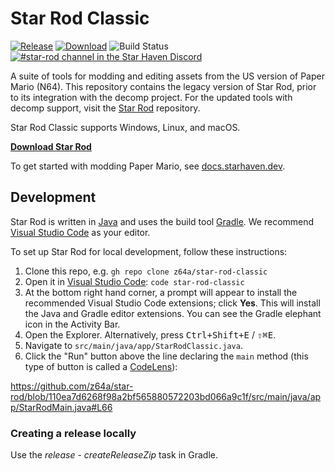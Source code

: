 # Star Rod Classic

[![Release](https://img.shields.io/github/v/release/z64a/star-rod-classic)][releases]
[![Download](https://img.shields.io/github/downloads/z64a/star-rod-classic/total)][download]
![Build Status](https://img.shields.io/github/actions/workflow/status/z64a/star-rod-classic/validate.yml)
[![#star-rod channel in the Star Haven Discord][discord-badge]][discord]

A suite of tools for modding and editing assets from the US version of Paper Mario (N64). This repository contains the legacy version of Star Rod, prior to its integration with the decomp project. For the updated tools with decomp support, visit the [Star Rod](https://github.com/z64a/star-rod) repository.

Star Rod Classic supports Windows, Linux, and macOS.

**[Download Star Rod][download]**

To get started with modding Paper Mario, see [docs.starhaven.dev](https://docs.starhaven.dev/tools/starrod/00_Introduction.html).

[discord]: https://discord.gg/star-haven
[discord-badge]: https://img.shields.io/discord/279322074412089344?color=%237289DA&logo=discord&logoColor=ffffff&label=%23star-rod
[releases]: https://github.com/z64a/star-rod-classic/releases
[download]: https://github.com/z64a/star-rod-classic/releases/latest

## Development

Star Rod is written in [Java](https://dev.java/) and uses the build tool [Gradle](https://gradle.org/). We recommend [Visual Studio Code](https://code.visualstudio.com/) as your editor.

To set up Star Rod for local development, follow these instructions:

1. Clone this repo, e.g. `gh repo clone z64a/star-rod-classic`
2. Open it in [Visual Studio Code](https://code.visualstudio.com/): `code star-rod-classic`
3. At the bottom right hand corner, a prompt will appear to install the recommended Visual Studio Code extensions; click **Yes**. This will install the Java and Gradle editor extensions. You can see the Gradle elephant icon in the Activity Bar.
4. Open the Explorer. Alternatively, press <kbd>Ctrl+Shift+E</kbd> / <kbd>⇧⌘E</kbd>.
5. Navigate to `src/main/java/app/StarRodClassic.java`.
6. Click the "Run" button above the line declaring the `main` method (this type of button is called a [CodeLens](https://code.visualstudio.com/blogs/2017/02/12/code-lens-roundup)):

https://github.com/z64a/star-rod/blob/110ea7d6268f98a2bf565880572203bd066a9c1f/src/main/java/app/StarRodMain.java#L66

### Creating a release locally

Use the _release_ - _createReleaseZip_ task in Gradle.
